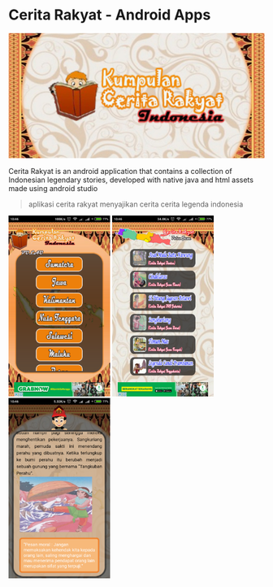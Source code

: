 # Cerita Rakyat - Android Apps

<img src="banner.png" width="800" alt="cerita rakyat android"></img>

Cerita Rakyat is an android application that contains a collection of Indonesian legendary stories, 
developed with native java and html assets made using android studio
> aplikasi cerita rakyat menyajikan cerita cerita legenda indonesia

<img src="page1.png" width="200" alt="cerita rakyat android page 1"></img>
<img src="page2.png" width="200" alt="cerita rakyat android page 2"></img>
<img src="page3.png" width="200" alt="cerita rakyat android page 2"></img>
